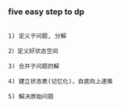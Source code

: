 
### five easy step to dp

```

1) 定义子问题, 分解

2）定义好状态空间

3) 合并子问题的解

4) 建立状态表(记忆化)，自底向上递推

5) 解决原始问题

```